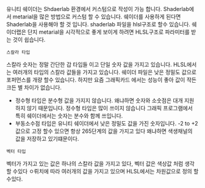 유니티 쉐이더는 Shdaerlab 환경에서 커스텀으로 작성이 가능 합니다. Shaderlab에서 metarial을 많은 방법으로 커스텀 할 수 있습니다. 쉐이더를 사용하게 된다면 Shaderlab을 사용해야 할 것 입니다. shaderlab 파일을  hlsl구조로 할수 있습니다.  쉐이더랩은 단지 metarial을 시각적으로 좋게 보이게 하려면 HLSL구조로 파라미터를 받는 것이 쉽습니다.

`스칼라 타입`

스칼라 숫자는 정말 간단한 갑 타입들 이고  단일 숫자 값을 가지고 있습니다. HLSL에서는 여러개의 타입의 스칼라 값들을 가지고 있습니다. 쉐이더 파일은 낮은 정밀도 값으로 포퍼먼스를 개량 할수 있습니다. 하지만 요즘 그래픽카드 에서는 성능이 좋아 값이 작든 크든 별 차이가 없습니다. 

- 정수형 타입은 분수형 값을 가지지 않습니다. 왜냐하면  숫자와 소숫점은 대개 지원하지 않기 때문입니다. 정수형 타입은 많이 쓰이지 않습니다 그래픽 프로그램에서 특히 쉐이더에서는 숫자는 분수와 함께 쓰입니다.
- 부동소수점 타입은 유니티 쉐이더에서 낮은 정밀도 값을 가진 숫자입니다. -2 to +2 값으로 고정 할수 있으면 항상 265단계의 값을 가지고 있다 왜냐하면 색생채널의 값을 저장하고 있기떄문이다.

`벡터 타입`

벡터가 가지고 있는 값은 하나의 스칼라 값을 가지고 있다, 벡터 값은 색상값 처럼 생각할 수있다 ㅇ뤼치에 따라 여러개의 값을 가지고 있으며 HLSL에서는 차원값으로 정의 할 수있다.